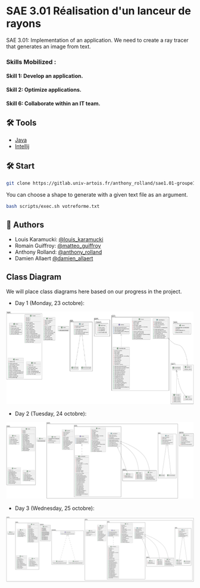 # SAE 3.01 Réalisation d'un lanceur de rayons

SAE 3.01: Implementation of an application. We need to create a ray tracer that generates an image from text.

### Skills Mobilized :
#### Skill 1: Develop an application.
#### Skill 2: Optimize applications.
#### Skill 6: Collaborate within an IT team.

## 🛠️ Tools
- [Java](https://www.java.com/fr/)
- [Intellij](https://www.jetbrains.com/idea/)

## 🛠️ Start
```bash
git clone https://gitlab.univ-artois.fr/anthony_rolland/sae1.01-groupe13.git
```
You can choose a shape to generate with a given text file as an argument.

```bash
bash scripts/exec.sh votreforme.txt
```

## 🙇 Authors
- Louis Karamucki: [@louis_karamucki](mailto:louis_karamucki@ens.univ-artois.fr)
- Romain Guiffroy: [@matteo_guiffroy](mailto:matteo_guiffroy@ens.univ-artois.fr)
- Anthony Rolland: [@anthony_rolland](mailto:anthony_rolland@ens.univ-artois.fr)
- Damien Allaert [@damien_allaert](mailto:damien_allaert@ens.univ-artois.fr)
        
## Class Diagram
We will place class diagrams here based on our progress in the project.

- Day 1 (Monday, 23 octobre):

![image](app/src/main/resources/diagram.png)
- Day 2 (Tuesday, 24 octobre):

![image](app/src/main/resources/diagramj2.svg)
- Day 3 (Wednesday, 25 octobre):

![image](app/src/main/resources/diagramj3.svg)